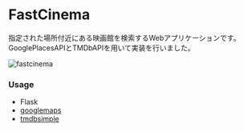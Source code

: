 # FastCinema
指定された場所付近にある映画館を検索するWebアプリケーションです。  
GooglePlacesAPIとTMDbAPIを用いて実装を行いました。
  
![fastcinema](https://user-images.githubusercontent.com/48997441/63089497-0b2b5e00-bf93-11e9-8914-14ac8b3f877f.gif)  

### Usage
- Flask
- [googlemaps](https://github.com/googlemaps/google-maps-services-python)
- [tmdbsimple](https://github.com/celiao/tmdbsimple)  

